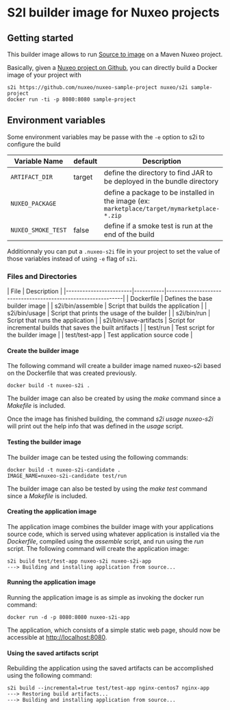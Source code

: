 
# S2I builder image for Nuxeo projects

## Getting started  

This builder image allows to run [Source to image](https://github.com/openshift/source-to-image) on a Maven Nuxeo project. 

Basically, given a [Nuxeo project on Github](https://github.com/nuxeo/nuxeo-sample-project), you can directly build a Docker image of your project with 

	s2i https://github.com/nuxeo/nuxeo-sample-project nuxeo/s2i sample-project
	docker run -ti -p 8080:8080 sample-project
	
## Environment variables

Some environment variables may be passe with the `-e` option to s2i to configure the build

| Variable Name     | default | Description                                      |
|-------------------|---------|--------------------------------------------------|
| `ARTIFACT_DIR`      | target  | define the directory to find JAR to be deployed in the bundle directory |
| `NUXEO_PACKAGE`     |         | define a package to be installed in the image (ex: `marketplace/target/mymarketplace-*.zip` |
| `NUXEO_SMOKE_TEST`  | false   | define if a smoke test is run at the end of the build  |

Additionnaly you can put a `.nuxeo-s2i` file in your project to set the value of those variables instead of using `-e` flag of `s2i`.


### Files and Directories  

| File                   |  Description                                                  |
|------------------------|-----------|--------------------------------------------------------------|
| Dockerfile             |  Defines the base builder image                               |
| s2i/bin/assemble       |  Script that builds the application                           |
| s2i/bin/usage          |  Script that prints the usage of the builder                  |
| s2i/bin/run            |  Script that runs the application                             |
| s2i/bin/save-artifacts |  Script for incremental builds that saves the built artifacts |
| test/run               |  Test script for the builder image                            |
| test/test-app          |  Test application source code                                 |


#### Create the builder image
The following command will create a builder image named nuxeo-s2i based on the Dockerfile that was created previously.

```
docker build -t nuxeo-s2i .
```

The builder image can also be created by using the *make* command since a *Makefile* is included.

Once the image has finished building, the command *s2i usage nuxeo-s2i* will print out the help info that was defined in the *usage* script.

#### Testing the builder image
The builder image can be tested using the following commands:

```
docker build -t nuxeo-s2i-candidate .
IMAGE_NAME=nuxeo-s2i-candidate test/run
```

The builder image can also be tested by using the *make test* command since a *Makefile* is included.

#### Creating the application image
The application image combines the builder image with your applications source code, which is served using whatever application is installed via the *Dockerfile*, compiled using the *assemble* script, and run using the *run* script.
The following command will create the application image:

```
s2i build test/test-app nuxeo-s2i nuxeo-s2i-app
---> Building and installing application from source...
```

#### Running the application image
Running the application image is as simple as invoking the docker run command:
```
docker run -d -p 8080:8080 nuxeo-s2i-app
```
The application, which consists of a simple static web page, should now be accessible at  [http://localhost:8080](http://localhost:8080).

#### Using the saved artifacts script
Rebuilding the application using the saved artifacts can be accomplished using the following command:
```
s2i build --incremental=true test/test-app nginx-centos7 nginx-app
---> Restoring build artifacts...
---> Building and installing application from source...
```


